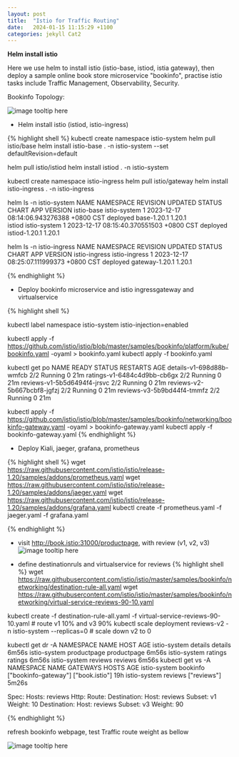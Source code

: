 ```yaml
---
layout: post
title:  "Istio for Traffic Routing"
date:   2024-01-15 11:15:29 +1100
categories: jekyll Cat2
---
```



<b>Helm install istio </b>

Here we use helm to install istio (istio-base, istiod, istia gateway), then deploy a sample online book store microservice "bookinfo", practise istio tasks include Traffic Management, Observability, Security. 

Bookinfo Topology: 

![image tooltip here](/assets/bookinfo.png)

- Helm install istio (istiod, istio-ingress)

{% highlight shell %}
kubectl create namespace istio-system
helm pull istio/base
helm install istio-base . -n istio-system --set defaultRevision=default

helm pull istio/istiod
helm install istiod . -n istio-system 

kubectl create namespace istio-ingress
helm pull istio/gateway
helm install istio-ingress . -n istio-ingress

helm ls -n istio-system
NAME      	NAMESPACE   	REVISION	UPDATED                                	STATUS  	CHART        	APP VERSION
istio-base	istio-system	1       	2023-12-17 08:14:06.943276388 +0800 CST	deployed	base-1.20.1  	1.20.1     
istiod    	istio-system	1       	2023-12-17 08:15:40.370551503 +0800 CST	deployed	istiod-1.20.1	1.20.1 

helm ls -n istio-ingress
NAME         	NAMESPACE    	REVISION	UPDATED                                	STATUS  	CHART         	APP VERSION
istio-ingress	istio-ingress	1       	2023-12-17 08:25:07.111999373 +0800 CST	deployed	gateway-1.20.1	1.20.1

{% endhighlight %}

- Deploy bookinfo microservice and istio ingressgateway and virtualservice 

{% highlight shell %}

kubectl label namespace istio-system istio-injection=enabled

kubectl apply -f https://github.com/istio/istio/blob/master/samples/bookinfo/platform/kube/bookinfo.yaml -oyaml > bookinfo.yaml
kubectl apply -f bookinfo.yaml

kubectl get po
NAME                                                     READY   STATUS    RESTARTS       AGE
details-v1-698d88b-wmfcb                                 2/2     Running   0              21m
ratings-v1-6484c4d9bb-cb6gx                              2/2     Running   0              21m
reviews-v1-5b5d6494f4-jrsvc                              2/2     Running   0              21m
reviews-v2-5b667bcbf8-jgfzj                              2/2     Running   0              21m
reviews-v3-5b9bd44f4-tmmfz                               2/2     Running   0              21m

kubectl apply -f https://github.com/istio/istio/blob/master/samples/bookinfo/networking/bookinfo-gateway.yaml -oyaml > bookinfo-gateway.yaml
kubectl apply -f bookinfo-gateway.yaml
{% endhighlight %}

- Deploy Kiali, jaeger, grafana, prometheus


{% highlight shell %}
wget https://raw.githubusercontent.com/istio/istio/release-1.20/samples/addons/prometheus.yaml
wget https://raw.githubusercontent.com/istio/istio/release-1.20/samples/addons/jaeger.yaml
wget https://raw.githubusercontent.com/istio/istio/release-1.20/samples/addons/grafana.yaml
kubectl create -f prometheus.yaml -f jaeger.yaml -f grafana.yaml

{% endhighlight %}

- visit http://book.istio:31000/productpage, with review (v1, v2, v3)
![image tooltip here](/assets/kiali.png)

- define destinationruls and virtualservice for reviews
{% highlight shell %}
wget https://raw.githubusercontent.com/istio/istio/master/samples/bookinfo/networking/destination-rule-all.yaml
wget https://raw.githubusercontent.com/istio/istio/master/samples/bookinfo/networking/virtual-service-reviews-90-10.yaml

kubectl create -f destination-rule-all.yaml -f virtual-service-reviews-90-10.yaml   # route v1 10% and v3 90%
kubectl scale deployment reviews-v2 -n istio-system --replicas=0 # scale down v2 to 0

kubectl get dr -A
NAMESPACE      NAME          HOST          AGE
istio-system   details       details       6m56s
istio-system   productpage   productpage   6m56s
istio-system   ratings       ratings       6m56s
istio-system   reviews       reviews       6m56s
kubectl get vs -A
NAMESPACE      NAME       GATEWAYS               HOSTS            AGE
istio-system   bookinfo   ["bookinfo-gateway"]   ["book.istio"]   19h
istio-system   reviews                           ["reviews"]      5m26s

Spec:
  Hosts:
    reviews
  Http:
    Route:
      Destination:
        Host:    reviews
        Subset:  v1
      Weight:    10
      Destination:
        Host:    reviews
        Subset:  v3
      Weight:    90


{% endhighlight %}

refresh bookinfo webpage, test Traffic route weight as bellow

![image tooltip here](/assets/1090.png)




